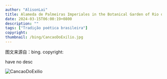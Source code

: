 ```yaml
---
author: "AlisonLai"
title: Alameda de Palmeiras Imperiales in the Botanical Garden of Rio de Janeiro (© Marcia Silva de Mendonca/Getty Images)
date: 2024-03-15T06:00:19+0800
description: ""
tags: ["Tradição poética brasileira"]
copyright: 
thumbnail: /bing/CancaoDoExilio.jpg
---
```

图文来源自：bing.  copyright: 

have no desc

![CancaoDoExilio](/bing/CancaoDoExilio.jpg)